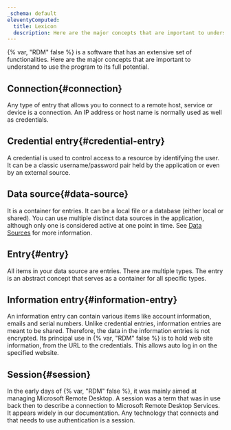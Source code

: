 ```yaml
---
_schema: default
eleventyComputed:
  title: Lexicon
  description: Here are the major concepts that are important to understand to use {% var, "RDM" false %} to its full potential.
---
```

{% var, "RDM" false %} is a software that has an extensive set of functionalities. Here are the major concepts that are important to understand to use the program to its full potential.

## Connection{#connection}

Any type of entry that allows you to connect to a remote host, service or device is a connection. An IP address or host name is normally used as well as credentials.

## Credential entry{#credential-entry}

A credential is used to control access to a resource by identifying the user. It can be a classic username/password pair held by the application or even by an external source.

## Data source{#data-source}

It is a container for entries. It can be a local file or a database (either local or shared). You can use multiple distinct data sources in the application, although only one is considered active at one point in time. See [Data Sources](/rdm/data-sources/) for more information.

## Entry{#entry}

All items in your data source are entries. There are multiple types. The entry is an abstract concept that serves as a container for all specific types.

## Information entry{#information-entry}

An information entry can contain various items like account information, emails and serial numbers. Unlike credential entries, information entries are meant to be shared. Therefore, the data in the information entries is not encrypted. Its principal use in {% var, "RDM" false %} is to hold web site information, from the URL to the credentials. This allows auto log in on the specified website.

## Session{#session}

In the early days of {% var, "RDM" false %}, it was mainly aimed at managing Microsoft Remote Desktop. A session was a term that was in use back then to describe a connection to Microsoft Remote Desktop Services. It appears widely in our documentation. Any technology that connects and that needs to use authentication is a session.